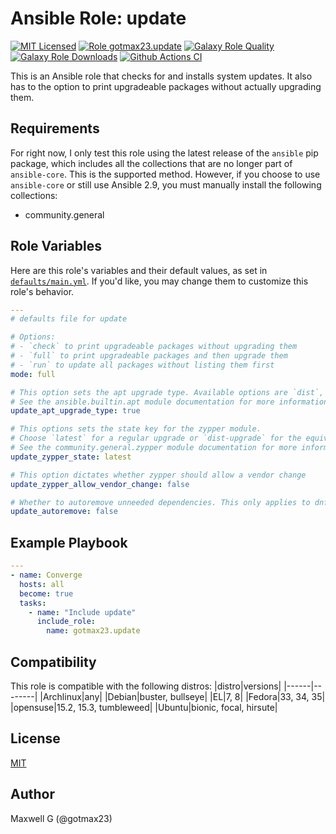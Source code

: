 # Ansible Role: update
[![MIT Licensed][badge-license]][link-license]
[![Role gotmax23.update][badge-role]][link-galaxy]
[![Galaxy Role Quality][badge-quality]][link-galaxy]
[![Galaxy Role Downloads][badge-downloads]][link-galaxy]
[![Github Actions CI][badge-ci]][link-ci]

This is an Ansible role that checks for and installs system updates. It also has to the option to print upgradeable packages without actually upgrading them.

## Requirements
For right now, I only test this role using the latest release of the `ansible` pip package, which includes all the collections that are no longer part of `ansible-core`. This is the supported method. However, if you choose to use `ansible-core` or still use Ansible 2.9, you must manually install the following collections:
- community.general

## Role Variables

Here are this role's variables and their default values, as set in [`defaults/main.yml`][link-defaults]. If you'd like, you may change them to customize this role's behavior.

``` yaml
---
# defaults file for update

# Options:
# - `check` to print upgradeable packages without upgrading them
# - `full` to print upgradeable packages and then upgrade them
# - `run` to update all packages without listing them first
mode: full

# This option sets the apt upgrade type. Available options are `dist`, `full`, `safe`, and `true`.
# See the ansible.builtin.apt module documentation for more information.
update_apt_upgrade_type: true

# This options sets the state key for the zypper module.
# Choose `latest` for a regular upgrade or `dist-upgrade` for the equivalent for `zypper dup`.
# See the community.general.zypper module documentation for more information.
update_zypper_state: latest

# This option dictates whether zypper should allow a vendor change
update_zypper_allow_vendor_change: false

# Whether to autoremove unneeded dependencies. This only applies to dnf, yum, and apt
update_autoremove: false

```

## Example Playbook
``` yaml
---
- name: Converge
  hosts: all
  become: true
  tasks:
    - name: "Include update"
      include_role:
        name: gotmax23.update

```

## Compatibility
This role is compatible with the following distros:
|distro|versions|
|------|--------|
|Archlinux|any|
|Debian|buster, bullseye|
|EL|7, 8|
|Fedora|33, 34, 35|
|opensuse|15.2, 15.3, tumbleweed|
|Ubuntu|bionic, focal, hirsute|

## License
[MIT][link-license]

## Author
Maxwell G (@gotmax23)

[badge-license]: https://img.shields.io/github/license/gotmax23/ansible-role-update.svg
[link-license]: https://github.com/gotmax23/ansible-role-update/blob/main/LICENSE
[badge-role]: https://img.shields.io/ansible/role/55837.svg
[link-galaxy]: https://galaxy.ansible.com/gotmax23/update
[badge-quality]: https://img.shields.io/ansible/quality/55837.svg
[badge-downloads]: https://img.shields.io/ansible/role/d/55837.svg
[badge-version]: https://img.shields.io/github/release/gotmax23/ansible-role-update/svg
[link-version]: https://github.com/gotmax23/ansible-role-update/releases
[badge-ci]: https://github.com/gotmax23/ansible-role-update/actions/workflows/molecule.yml/badge.svg?branch=main
[link-ci]: https://github.com/gotmax23/ansible-role-update/actions/workflows/molecule.yml
[link-defaults]: https://github.com/gotmax23/ansible-role-update/blob/main/defaults.yml
